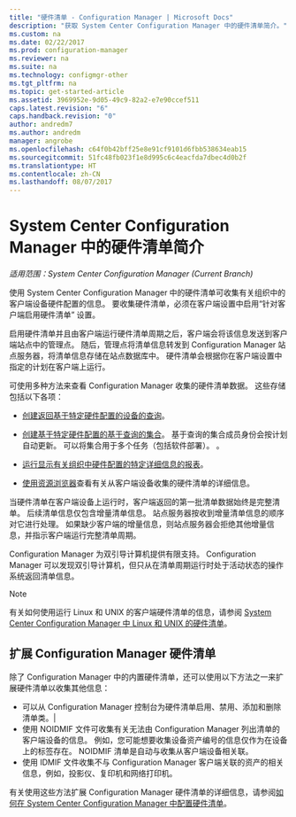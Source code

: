```yaml
---
title: "硬件清单 - Configuration Manager | Microsoft Docs"
description: "获取 System Center Configuration Manager 中的硬件清单简介。"
ms.custom: na
ms.date: 02/22/2017
ms.prod: configuration-manager
ms.reviewer: na
ms.suite: na
ms.technology: configmgr-other
ms.tgt_pltfrm: na
ms.topic: get-started-article
ms.assetid: 3969952e-9d05-49c9-82a2-e7e90ccef511
caps.latest.revision: "6"
caps.handback.revision: "0"
author: andredm7
ms.author: andredm
manager: angrobe
ms.openlocfilehash: c64f0b42bff25e8e91cf9101d6fbb538634eab15
ms.sourcegitcommit: 51fc48fb023f1e8d995c6c4eacfda7dbec4d0b2f
ms.translationtype: HT
ms.contentlocale: zh-CN
ms.lasthandoff: 08/07/2017
---
```

# <a name="introduction-to-hardware-inventory-in-system-center-configuration-manager"></a>System Center Configuration Manager 中的硬件清单简介

*适用范围：System Center Configuration Manager (Current Branch)*

使用 System Center Configuration Manager 中的硬件清单可收集有关组织中的客户端设备硬件配置的信息。 要收集硬件清单，必须在客户端设置中启用“针对客户端启用硬件清单”  设置。  

 启用硬件清单并且由客户端运行硬件清单周期之后，客户端会将该信息发送到客户端站点中的管理点。 随后，管理点将清单信息转发到 Configuration Manager 站点服务器，将清单信息存储在站点数据库中。 硬件清单会根据你在客户端设置中指定的计划在客户端上运行。  

 可使用多种方法来查看 Configuration Manager 收集的硬件清单数据。 这些存储包括以下各项：  

-   [创建返回基于特定硬件配置的设备的查询](../../../../core/servers/manage/queries-technical-reference.md)。  

-   [创建基于特定硬件配置的基于查询的集合](../../../../core/clients/manage/collections/introduction-to-collections.md)。 基于查询的集合成员身份会按计划自动更新。 可以将集合用于多个任务（包括软件部署）。 。  

-   [运行显示有关组织中硬件配置的特定详细信息的报表](../../../../core/servers/manage/reporting.md)。   

-   [使用资源浏览器](../../../../core/clients/manage/inventory/use-resource-explorer-to-view-hardware-inventory.md)查看有关从客户端设备收集的硬件清单的详细信息。   

 当硬件清单在客户端设备上运行时，客户端返回的第一批清单数据始终是完整清单。 后续清单信息仅包含增量清单信息。 站点服务器按收到增量清单信息的顺序对它进行处理。 如果缺少客户端的增量信息，则站点服务器会拒绝其他增量信息，并指示客户端运行完整清单周期。  

 Configuration Manager 为双引导计算机提供有限支持。 Configuration Manager 可以发现双引导计算机，但只从在清单周期运行时处于活动状态的操作系统返回清单信息。  

> [!NOTE]  
>  有关如何使用运行 Linux 和 UNIX 的客户端硬件清单的信息，请参阅 [System Center Configuration Manager 中 Linux 和 UNIX 的硬件清单](../../../../core/clients/manage/inventory/hardware-inventory-for-linux-and-unix.md)。  

## <a name="extending-configuration-manager-hardware-inventory"></a>扩展 Configuration Manager 硬件清单  
 除了 Configuration Manager 中的内置硬件清单，还可以使用以下方法之一来扩展硬件清单以收集其他信息：  

- 可以从 Configuration Manager 控制台为硬件清单启用、禁用、添加和删除清单类。|  
- 使用 NOIDMIF 文件可收集有关无法由 Configuration Manager 列出清单的客户端设备的信息。 例如，您可能想要收集设备资产编号的信息仅作为在设备上的标签存在。 NOIDMIF 清单是自动与收集从客户端设备相关联。  
- 使用 IDMIF 文件收集不与 Configuration Manager 客户端关联的资产的相关信息，例如，投影仪、复印机和网络打印机。  

 有关使用这些方法扩展 Configuration Manager 硬件清单的详细信息，请参阅[如何在 System Center Configuration Manager 中配置硬件清单](../../../../core/clients/manage/inventory/configure-hardware-inventory.md)。  
